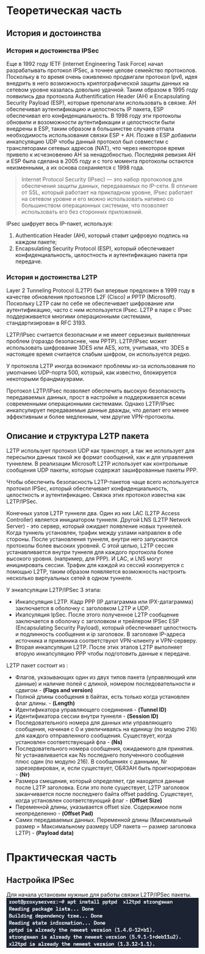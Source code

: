 # Теоретическая часть
## История и достоинствa

### История и достоинства IPSec
Еще в 1992 году IETF (internet Engineering Task Force) начал разрабатывать протокол IPSec, а точнее целове семейство протоколов. Поскольку в то время очень оживленно продвигали протокол Ipv6, идея внедрить в него возможность криптографической защиты данных на сетевом уровне казалась довольно удачной. Таким образом в 1995 году появились два протокола Authentification Header (AH) и Encapsulating Security Payload (ESP), которые преполагали использовать в связке. AH обеспечивал аутентификацию и целостность IP пакета, ESP обеспечивал его конфиденциальность. В 1998 году эти протоколы обновили и возоможности аутентификации и целостности были внедрены в ESP, таким образом в большинстве случаев отпала необходимость использования связки ESP + AH.
Позже в ESP добавили инкапсуляцию UDP чтобы данный протокол был совместим с трансляторами сетевых адресов (NAT), что через некоторое время привело к исчезновению AH за ненадобностью. Последняя ревизия AH и ESP была сделана в 2005 году и с того момента протоколы остаются неизменными, а их основа сохраняется с 1998 года. 

> Internet Protocol Security (IPsec) — это набор протоколов для обеспечения защиты данных, передаваемых по IP-сети. В отличие от SSL, который работает на прикладном уровне, IPsec работает на сетевом уровне и его можно использовать нативно со большинством операционных системам, что позволяет использовать его без сторонних приложений.

IPsec шифрует весь IP-пакет, используя:

1. Authentication Header (AH), который ставит цифровую подпись на каждом пакете;
2. Encapsulating Security Protocol (ESP), который обеспечивает конфиденциальность, целостность и аутентификацию пакета при передаче.

### История и достоинства L2TP
Layer 2 Tunneling Protocol (L2TP) был впервые предложен в 1999 году в качестве обновления протоколов L2F (Cisco) и PPTP (Microsoft). Поскольку L2TP сам по себе не обеспечивает шифрование или аутентификацию, часто с ним используется IPsec. L2TP в паре с IPsec поддерживается многими операционными системами, стандартизирован в RFC 3193.

L2TP/IPsec считается безопасным и не имеет серьезных выявленных проблем (гораздо безопаснее, чем PPTP). L2TP/IPsec может использовать шифрование 3DES или AES, хотя, учитывая, что 3DES в настоящее время считается слабым шифром, он используется редко.

У протокола L2TP иногда возникают проблемы из-за использования по умолчанию UDP-порта 500, который, как известно, блокируется некоторыми брандмауэрами.

Протокол L2TP/IPsec позволяет обеспечить высокую безопасность передаваемых данных, прост в настройке и поддерживается всеми современными операционными системами. Однако L2TP/IPsec инкапсулирует передаваемые данные дважды, что делает его менее эффективным и более медленным, чем другие VPN-протоколы.

## Описание и структура L2TP пакета
L2TP использует протокол UDP как транспорт, а так же использует для пересылки данных такой же формат сообщений, как и для управления туннелем. В реализации Microsoft L2TP использует как контрольные сообщения UDP пакеты, которые содержат зашифрованные пакеты PPP.

Чтобы обеспечить безопасность L2TP-пакетов чаще всего используется протокол IPSec, который обеспечивает конфиденциальность, целостность и аутентификацию. Связка этих протокол известна как L2TP/IPSec.

Конечных узлов L2TP туннеля два. Один из них LAC (L2TP Access Controller) является инициатором туннеля. Другой LNS (L2TP Network Server) - это сервер, который ожидает появление новых туннелей. Когда туннель установлен, трафик между узлами направлен в обе стороны. После установления туннеля, внутри него запускаются протоколы более высоких уровней. С этой целью, L2TP сессия устанавливается внутри туннеля для каждого протокола более высокого уровня. (например, для PPP). И LAC, и LNS могут инициировать сессии. Трафик для каждой из сессий изолируется с помощью L2TP, таким образом появляется возможность настроить несколько виртуальных сетей в одном туннеле.

У энкапсуляции L2TP/IPSec 3 этапа:
* Инкапсуляция L2TP. Кадр PPP (IP датаграмма или IPX-датаграмма) заключается в оболочку с заголовком L2TP и UDP.
* Икапсуляция IpSec. После этого полученное L2TP сообщение заключается в оболочку с заголовком и трейлером IPSec ESP (Encapsulating Security Payload), который обеспечивает целостность и подлинность сообщения и ip заголовок. В заголовке IP-адреса источника и приемника соответствуют VPN-клиенту и VPN-серверу.
* Вторая инкапсуляция L2TP. После этих этапов L2TP выполняет вторую инкапсуляцию PPP чтобы подготовить данные к передаче.

L2TP пакет состоит из :
* Флагов, указывающих один из двух типов пакета (управляющий или данные) и наличие полей с длиной, номером последовательности и сдвигом - **(Flags and version)**
* Полной длины сообщения в байтах, есть только когда установлен флаг длины. - **(Length)**
* Идентификатора управляющего соединения - **(Tunnel ID)**
* Идентификатора сессии внутри туннеля - **(Session ID)**
* Последовательного номера для данных или управляющего сообщения, начиная с 0 и увеличиваясь на единицу (по модулю 216) для каждого отправленного сообщения. Существует, когда установлен соответствующий фла - **(Ns)**
* Последовательного номера сообщения, ожидаемого для принятия. Nr устанавливается как Ns последнего полученного сообщения плюс один (по модулю 216). В сообщениях с данными, Nr зарезервирован, и, если существует, ОБЯЗАН быть проигнорирован - **(Nr)**
* Размера смещения, который определяет, где находятся данные после L2TP заголовка. Если это поле существует, L2TP заголовок заканчивается после последнего байта offset padding. Существует, когда установлен соответствующий флаг - **(Offset Size)**
* Переменной длины, указывается offset size. Содержимое поля неопределенно - **(Offset Pad)** 
* Самих передаваемых данных. Переменной длины (Максимальный размер = Максимальному размеру UDP пакета — размер заголовка L2TP) - **(Payload data)**

# Практическая часть
## Настройка IPSec
Для начала установим нужные для работы связки L2TP/IPSec пакеты.
![Установка Необходимых пакетов](imgs/1.PNG)

